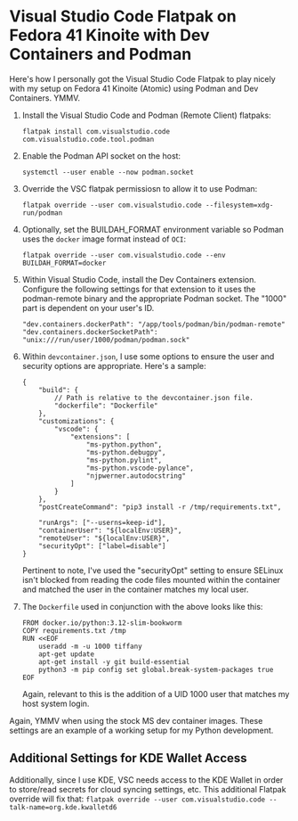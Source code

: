 # Visual Studio Code Flatpak on Fedora 41 Kinoite with Dev Containers and Podman
Here's how I personally got the Visual Studio Code Flatpak to play nicely with my setup on Fedora 41 Kinoite (Atomic) using Podman and Dev Containers. YMMV.

1. Install the Visual Studio Code and Podman (Remote Client) flatpaks:
    ```
    flatpak install com.visualstudio.code com.visualstudio.code.tool.podman
    ```

2. Enable the Podman API socket on the host:

    ```
    systemctl --user enable --now podman.socket
    ```
3. Override the VSC flatpak permissiosn to allow it to use Podman:

    ```
    flatpak override --user com.visualstudio.code --filesystem=xdg-run/podman
    ```
4. Optionally, set the BUILDAH_FORMAT environment variable so Podman uses the `docker` image format instead of `OCI`:

    ```
    flatpak override --user com.visualstudio.code --env BUILDAH_FORMAT=docker
    ```

5. Within Visual Studio Code, install the Dev Containers extension. Configure the following settings for that extension to it uses the podman-remote binary and the appropriate Podman socket. The "1000" part is dependent on your user's ID.
    ```
    "dev.containers.dockerPath": "/app/tools/podman/bin/podman-remote"
    "dev.containers.dockerSocketPath": "unix:///run/user/1000/podman/podman.sock"
    ```
    
6. Within `devcontainer.json`, I use some options to ensure the user and security options are appropriate. Here's a sample:
    ```
    {
        "build": {
            // Path is relative to the devcontainer.json file.
            "dockerfile": "Dockerfile"
        },
        "customizations": {
            "vscode": {
                "extensions": [
                    "ms-python.python",
                    "ms-python.debugpy",
                    "ms-python.pylint",
                    "ms-python.vscode-pylance",
                    "njpwerner.autodocstring"
                ]
            }
        },
        "postCreateCommand": "pip3 install -r /tmp/requirements.txt",
    
        "runArgs": ["--userns=keep-id"],
        "containerUser": "${localEnv:USER}",
        "remoteUser": "${localEnv:USER}",
        "securityOpt": ["label=disable"]
    }
    ```
    Pertinent to note, I've used the "securityOpt" setting to ensure SELinux isn't blocked from reading the code files mounted within the container and matched the user in the container matches my local user.

7. The `Dockerfile` used in conjunction with the above looks like this:
    ```
    FROM docker.io/python:3.12-slim-bookworm
    COPY requirements.txt /tmp
    RUN <<EOF
        useradd -m -u 1000 tiffany
        apt-get update
        apt-get install -y git build-essential
        python3 -m pip config set global.break-system-packages true
    EOF
    ```
    Again, relevant to this is the addition of a UID 1000 user that matches my host system login.

Again, YMMV when using the stock MS dev container images. These settings are an example of a working setup for my Python development.

## Additional Settings for KDE Wallet Access
Additionally, since I use KDE, VSC needs access to the KDE Wallet in order to store/read secrets for cloud syncing settings, etc. This additional Flatpak override will fix that:
    ```
    flatpak override --user com.visualstudio.code --talk-name=org.kde.kwalletd6
    ```
